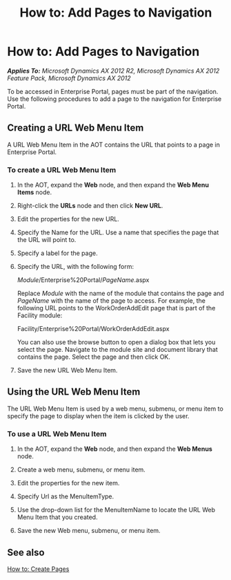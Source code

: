﻿---
title: 'How to: Add Pages to Navigation'
TOCTitle: 'How to: Add Pages to Navigation'
ms:assetid: 803c6864-8de3-463e-afe0-f41f39b09905
ms:mtpsurl: https://msdn.microsoft.com/en-us/library/Cc600786(v=AX.60)
ms:contentKeyID: 35245454
ms.date: 11/07/2012
mtps_version: v=AX.60
---

# How to: Add Pages to Navigation 


_**Applies To:** Microsoft Dynamics AX 2012 R2, Microsoft Dynamics AX 2012 Feature Pack, Microsoft Dynamics AX 2012_

To be accessed in Enterprise Portal, pages must be part of the navigation. Use the following procedures to add a page to the navigation for Enterprise Portal.

## Creating a URL Web Menu Item

A URL Web Menu Item in the AOT contains the URL that points to a page in Enterprise Portal.

### To create a URL Web Menu Item

1.  In the AOT, expand the **Web** node, and then expand the **Web Menu Items** node.

2.  Right-click the **URLs** node and then click **New URL**.

3.  Edit the properties for the new URL.

4.  Specify the Name for the URL. Use a name that specifies the page that the URL will point to.

5.  Specify a label for the page.

6.  Specify the URL, with the following form:
    
    *Module*/Enterprise%20Portal/*PageName*.aspx
    
    Replace *Module* with the name of the module that contains the page and *PageName* with the name of the page to access. For example, the following URL points to the WorkOrderAddEdit page that is part of the Facility module:
    
    Facility/Enterprise%20Portal/WorkOrderAddEdit.aspx
    
    You can also use the browse button to open a dialog box that lets you select the page. Navigate to the module site and document library that contains the page. Select the page and then click OK.

7.  Save the new URL Web Menu Item.

## Using the URL Web Menu Item

The URL Web Menu Item is used by a web menu, submenu, or menu item to specify the page to display when the item is clicked by the user.

### To use a URL Web Menu Item

1.  In the AOT, expand the **Web** node, and then expand the **Web Menus** node.

2.  Create a web menu, submenu, or menu item.

3.  Edit the properties for the new item.

4.  Specify Url as the MenuItemType.

5.  Use the drop-down list for the MenuItemName to locate the URL Web Menu Item that you created.

6.  Save the new Web menu, submenu, or menu item.

## See also

[How to: Create Pages](how-to-create-pages.md)

